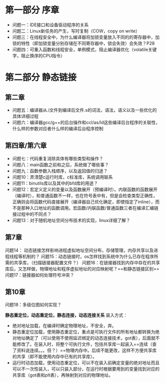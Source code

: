# 第一部分 序章
- 问题一：IDE接口和设备驱动程序的关系
- 问题二：Linux新任务的产生，写时复制（COW，copy on write）
- 问题三：在线程安全中，为什么编译器将加锁变量放入不同的的寄存器中，加锁的特性（即加锁变量分别存储在不同寄存器中，锁会失效）会失效？P28
- 问题四：可重入函数和线程安全，单例模式，阻止编译器优化（volatile关键字，阻止换序的CPU指令）
# 第二部分 静态链接
## 第二章
- 问题五：编译器从.i文件到编译后文件.s的词法，语法，语义以及一些优化的具体详细过程
- 问题六：编译器gcc/g++的后台操作和ccl/as/ld这些编译后台程序的关联性，什么样的参数对应者什么样的编译后台程序控制
## 第四章/第六章
- 问题七：代码重复消除具体有哪些类型和操作？
- 问题八：main函数之前和之后，系统做了哪些事？
- 问题九：函数参数入栈顺序，以及返回值的归途？
- 问题10：弄清楚c运行时库，c标准库，系统调用联系
- 问题11：binutils库以及其中的bfd库的用途？
- 问题12：宏定义定义的变量以及函数展开（预编译时）。内联函数的函数展开（编译时），和普通函数不一样，也在符号表中有，但是会检查类型正确性，正确则会将函数代码直接展开（编译器自己优化确定，即使指定了inline），而不是那种入口地址的函数调用。宏函数/内联函数/普通函数三者在编译汇编链接过程中的不同点？
- 问题13：对于随机地址空间分布技术的实现，linux详细了解？
## 第7章
问题14： 动态链接怎样影响进程虚拟地址空间分布，存储管理，内存共享以及进程线程等机制的？
问题15：动态链接时，os怎样找到系统中为什么已存在程序所需的共享库，（扫描链接器配置文件？）
问题16：在链接器找到内存中存在的共享库后，又怎样做，物理地址和程序虚拟地址的对应映射呢？==和静态链接区别==
问题17：链接器如何处理符号冲突？
## 第10章
问题18：多级位图如何实现？



**静态重定位，动态重定位，静态连接，动态连接关系**
装入方式：
- 绝对地址加载，在编译时确定物理地址，不安全，弃。
- 静态重定位加载，使用静态重定位，重点是可执行文件的所有地址都转换为绝对地址确定了（可以使用不使用延迟绑定的动态连接技术，got表），后面就不能修改了。在装入时，将整个可执行文件，包括共享库一起装入==连续（查了资料说连续。。。但？）==物理内存中。后续不能更改，这样不方便共享库的共享（即不能使用内存中已有的共享库）。
- 运行时动态加载，使用动态重定位，可以不在装入前确定变量的绝对地址而且可以不一次性装入，可以只装入部分，在运行时根据要用到的变量找到对应的共享库（got表和plt表），再映射到对应的物理地址。